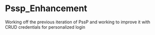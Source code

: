 # Pssp_Enhancement
Working off the previous iteration of PssP and working to improve it with CRUD credentials for personalized login
